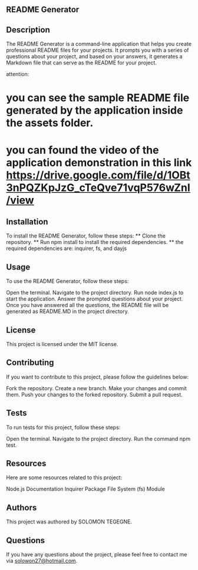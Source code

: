 ## README Generator
## Description
The README Generator is a command-line application that helps you create professional README files for your projects. It prompts you with a series of questions about your project, and based on your answers, it generates a Markdown file that can serve as the README for your project.

attention:
# you can see the sample README file generated by the application inside the assets folder.
# you can found the video of the application demonstration in this link https://drive.google.com/file/d/1OBt3nPQZKpJzG_cTeQve71vqP576wZnI/view

## Installation
To install the README Generator, follow these steps:
** Clone the repository.
** Run npm install to install the required dependencies.
** the required dependencies are: inquirer, fs, and dayjs
## Usage
To use the README Generator, follow these steps:

Open the terminal.
Navigate to the project directory.
Run node index.js to start the application.
Answer the prompted questions about your project.
Once you have answered all the questions, the README file will be generated as README.MD in the project directory.

## License
This project is licensed under the MIT license.

## Contributing
If you want to contribute to this project, please follow the guidelines below:

Fork the repository.
Create a new branch.
Make your changes and commit them.
Push your changes to the forked repository.
Submit a pull request.
## Tests
To run tests for this project, follow these steps:

Open the terminal.
Navigate to the project directory.
Run the command npm test.
## Resources
Here are some resources related to this project:

Node.js Documentation
Inquirer Package
File System (fs) Module
## Authors
This project was authored by SOLOMON TEGEGNE.

## Questions
If you have any questions about the project, please feel free to contact me via solowon27@hotmail.com.

